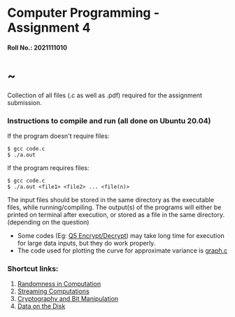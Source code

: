 # Computer Programming - Assignment 4 
#### Roll No.: 2021111010

# ~
Collection of all files (.c as well as .pdf) required for the assignment submission.

### Instructions to compile and run (all done on Ubuntu 20.04)
If the program doesn't require files:
```
$ gcc code.c
$ ./a.out
```
If the program requires files:
```
$ gcc code.c
$ ./a.out <file1> <file2> ... <file(n)>
```

The input files should be stored in the same directory as the executable files, while running/compiling.
The output(s) of the programs will either be printed on terminal after execution, or stored as a file in the same directory. (depending on the question)

* Some codes (Eg: [Q5 Encrypt/Decrypt](./S3)) may take long time for execution for large data inputs, but they do work properly.
* The code used for plotting the curve for approximate variance is [graph.c](./S2/graph.c)


### Shortcut links:
1. [Randomness in Computation](./S1)
2. [Streaming Computations](./S2)
3. [Cryptography and Bit Manipulation](./S3)
4. [Data on the Disk](./S4)
